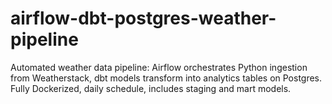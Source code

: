# airflow-dbt-postgres-weather-pipeline
Automated weather data pipeline: Airflow orchestrates Python ingestion from Weatherstack, dbt models transform into analytics tables on Postgres. Fully Dockerized, daily schedule, includes staging and mart models.
